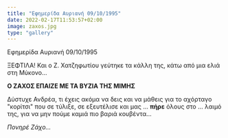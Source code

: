 ```yaml
---
title: "Εφημερίδα Αυριανή 09/10/1995"
date: 2022-02-17T11:53:57+02:00
image: zaxos.jpg
type: "gallery"
---
```


Εφημερίδα Αυριανή 09/10/1995

ΞΕΦΤΙΛΑ! Και ο Ζ. Χατζηφωτίου γεύτηκε τα κάλλη της, κάτω από μια ελιά στη Μύκονο...

**Ο ΖΑΧΟΣ ΕΠΑΙΖΕ ΜΕ ΤΑ ΒΥΖΙΑ ΤΗΣ ΜΙΜΗΣ**

Δύστυχε Ανδρέα, τι έχεις ακόμα να δεις και να μάθεις για το αχόρταγο "κορίτσι" που σε τύλιξε,
σε εξευτέλισε και μας ... **πήρε** όλους στο ... λαιμό της, για να μην πούμε καμιά πιο βαριά κουβέντα...

*Πονηρέ Ζάχο...*
